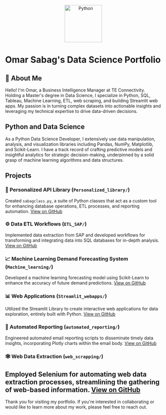 <p align="center">
  <img alt="Python" src="https://upload.wikimedia.org/wikipedia/commons/c/c3/Python-logo-notext.svg" width="120" height="120" />
</p>

# Omar Sabag's Data Science Portfolio

##  :bust_in_silhouette: About Me

Hello! I'm Omar, a Business Intelligence Manager at TE Connectivity. Holding a Master's degree in Data Science, I specialize in Python, SQL, Tableau, Machine Learning, ETL, web scraping, and building Streamlit web apps. My passion is in turning complex datasets into actionable insights and leveraging my technical expertise to drive data-driven decisions.

## Python and Data Science

As a Python Data Science Developer, I extensively use data manipulation, analysis, and visualization libraries including Pandas, NumPy, Matplotlib, and Scikit-Learn. I have a track record of crafting predictive models and insightful analytics for strategic decision-making, underpinned by a solid grasp of machine learning algorithms and data structures.

## Projects


### :snake: Personalized API Library (`Personalized_library/`)
Created `sabagclass.py`, a suite of Python classes that act as a custom tool for enhancing database operations, ETL processes, and reporting automation. 
[View on GitHub](https://github.com/ssabagg/my_portfolio/tree/main/Personalized_library)

### :gear: Data ETL Workflows (`ETL_SAP/`)
Implemented data extraction from SAP and developed workflows for transforming and integrating data into SQL databases for in-depth analysis.
[View on GitHub](https://github.com/ssabagg/my_portfolio/tree/main/ETL_SAP)

### :chart_with_upwards_trend: Machine Learning Demand Forecasting System (`Machine_learning/`)
Developed a machine learning forecasting model using Scikit-Learn to enhance the accuracy of future demand predictions.
[View on GitHub](https://github.com/ssabagg/my_portfolio/tree/main/Machine_learning)

### :bar_chart: Web Applications (`Streamlit_webapps/`)
Utilized the Streamlit Library to create interactive web applications for data exploration, entirely built with Python.
[View on GitHub](https://github.com/ssabagg/my_portfolio/tree/main/Streamlit_webapps)

### :envelope_with_arrow: Automated Reporting (`automated_reporting/`)
Engineered automated email reporting scripts to disseminate timely data insights, incorporating Plotly charts within the email body.
[View on GitHub](https://github.com/ssabagg/my_portfolio/tree/main/automated_reporting)

### :spider_web: Web Data Extraction (`web_scrapping/`)
Employed Selenium for automating web data extraction processes, streamlining the gathering of web-based information.
[View on GitHub](https://github.com/ssabagg/my_portfolio/tree/main/web_scrapping)
---

Thank you for visiting my portfolio. If you're interested in collaborating or would like to learn more about my work, please feel free to reach out.
